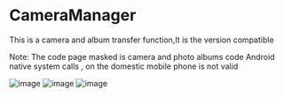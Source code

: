 # CameraManager
This is a camera and album transfer function,It is the version compatible

Note: The code page masked is camera and photo albums code Android native system calls , on the domestic mobile phone is not valid

![image](https://github.com/Mufengkafei/CameraManager/blob/master/screenshots/1.png)
![image](https://github.com/Mufengkafei/CameraManager/blob/master/screenshots/2.png)
![image](https://github.com/Mufengkafei/CameraManager/blob/master/screenshots/3.png)

